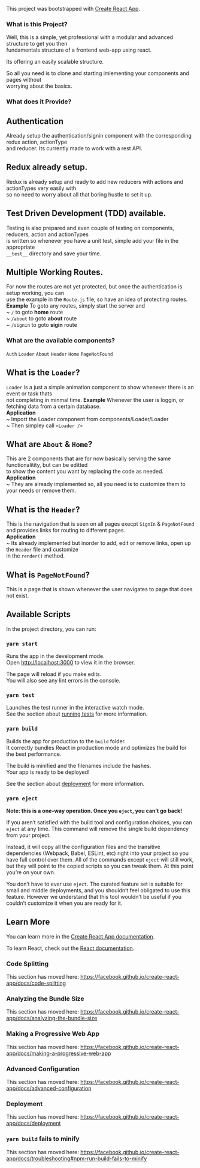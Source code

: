 This project was bootstrapped with [Create React App](https://github.com/facebook/create-react-app).

### What is this Project?

Well, this is a simple, yet professional with a modular and advanced structure to get you then <br />
fundamentals structure of a frontend web-app using react.

Its offering an easily scalable structure.

So all you need is to clone and starting imlementing your components and pages without <br />
worrying about the basics.

### What does it Provide?

## Authentication

Already setup the authentication/signin component with the corresponding redux action, actionType <br />
and reducer. Its currently made to work with a rest API.

## Redux already setup.

Redux is already setup and ready to add new reducers with actions and actionTypes very easily with <br />
so no need to worry about all that boring hustle to set it up.

## Test Driven Development (TDD) available.

Testing is also prepared and even couple of testing on components, reducers, action and actionTypes <br />
is written so whenever you have a unit test, simple add your file in the appropriate <br />
`__test__` directory and save your time.

## Multiple Working Routes.

For now the routes are not yet protected, but once the authentication is setup working, you can <br />
use the example in the `Route.js` file, so have an idea of protecting routes.
**Example** To goto any routes, simply start the server and <br />
~ `/` to goto **home** route <br />
~ `/about` to goto **about** route <br />
~ `/signin` to goto **sigin** route

### What are the available components?

`Auth`
`Loader`
`About`
`Header`
`Home`
`PageNotFound`

## What is the `Loader`?

`Loader` is a just a simple animation component to show whenever there is an event or task thats<br />
not completing in minmal time.
**Example**
Whenever the user is loggin, or fetching data from a certain database.<br />
**Application**<br />
~ Import the Loader component from components/Loader/Loader<br />
~ Then simpley call `<Loader />`

## What are `About` & `Home`?

This are 2 components that are for now basically serving the same functionalitity, but can be editted<br />
to show the content you want by replacing the code as needed.<br />
**Application**<br />
~ They are already implemented so, all you need is to customize them to your needs or remove them.

## What is the `Header`?

This is the navigation that is seen on all pages execpt `SignIn` & `PageNotFound` and provides links for
routing to different pages.<br />
**Application**<br />
~ Its already implemented but inorder to add, edit or remove links, open up the `Header` file and customize<br />
in the `render()` method.

## What is `PageNotFound`?

This is a page that is shown whenever the user navigates to page that does not exist.

## Available Scripts

In the project directory, you can run:

### `yarn start`

Runs the app in the development mode.<br />
Open [http://localhost:3000](http://localhost:3000) to view it in the browser.

The page will reload if you make edits.<br />
You will also see any lint errors in the console.

### `yarn test`

Launches the test runner in the interactive watch mode.<br />
See the section about [running tests](https://facebook.github.io/create-react-app/docs/running-tests) for more information.

### `yarn build`

Builds the app for production to the `build` folder.<br />
It correctly bundles React in production mode and optimizes the build for the best performance.

The build is minified and the filenames include the hashes.<br />
Your app is ready to be deployed!

See the section about [deployment](https://facebook.github.io/create-react-app/docs/deployment) for more information.

### `yarn eject`

**Note: this is a one-way operation. Once you `eject`, you can’t go back!**

If you aren’t satisfied with the build tool and configuration choices, you can `eject` at any time. This command will remove the single build dependency from your project.

Instead, it will copy all the configuration files and the transitive dependencies (Webpack, Babel, ESLint, etc) right into your project so you have full control over them. All of the commands except `eject` will still work, but they will point to the copied scripts so you can tweak them. At this point you’re on your own.

You don’t have to ever use `eject`. The curated feature set is suitable for small and middle deployments, and you shouldn’t feel obligated to use this feature. However we understand that this tool wouldn’t be useful if you couldn’t customize it when you are ready for it.

## Learn More

You can learn more in the [Create React App documentation](https://facebook.github.io/create-react-app/docs/getting-started).

To learn React, check out the [React documentation](https://reactjs.org/).

### Code Splitting

This section has moved here: https://facebook.github.io/create-react-app/docs/code-splitting

### Analyzing the Bundle Size

This section has moved here: https://facebook.github.io/create-react-app/docs/analyzing-the-bundle-size

### Making a Progressive Web App

This section has moved here: https://facebook.github.io/create-react-app/docs/making-a-progressive-web-app

### Advanced Configuration

This section has moved here: https://facebook.github.io/create-react-app/docs/advanced-configuration

### Deployment

This section has moved here: https://facebook.github.io/create-react-app/docs/deployment

### `yarn build` fails to minify

This section has moved here: https://facebook.github.io/create-react-app/docs/troubleshooting#npm-run-build-fails-to-minify
